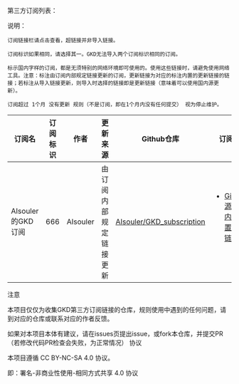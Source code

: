 
第三方订阅列表：

说明：

    订阅链接栏请点击查看，超链接并非导入链接。

    订阅标识如果相同，请选择其一。GKD无法导入两个订阅标识相同的订阅。

    标示国内字样的订阅，都是无须特别的网络环境即可使用的。使用这些链接时，请避免使用网络工具。注意：标注由订阅内部规定链接更新的订阅，更新链接为对应的标注内置的更新链接的链接；若标注从导入链接更新，则导入时选择的链接即是更新链接（意味着可以使用国内源更新）。

    订阅超过 1个月 没有更新 规则（不是订阅，即在1个月内没有任何提交） 视为停止维护。

|订阅名|订阅标识|作者|更新来源|Github仓库|订阅链接|维护状态|
|-----|------|----|------|---------|-------|-------|
|AIsouler的GKD订阅|666|AIsouler|由订阅内部规定链接更新|[AIsouler/GKD_subscription](https://github.com/AIsouler/GKD_subscription)|<ul><li>[Gitmirror源（国内）（内置的更新链接）](https://raw.gitmirror.com/AIsouler/GKD_subscription/main/dist/AIsouler_gkd.json5)</li><br></ul>|仍在维护|

注意

本项目仅仅为收集GKD第三方订阅链接的仓库，规则使用中遇到的任何问题，请到对应的仓库或联系对应的作者反馈。

如果对本项目本体有建议，请在issues页提出issue，或fork本仓库，并提交PR（若修改代码PR检查会失败，为正常情况）
协议

本项目遵循 CC BY-NC-SA 4.0 协议。

即：署名-非商业性使用-相同方式共享 4.0 协议


